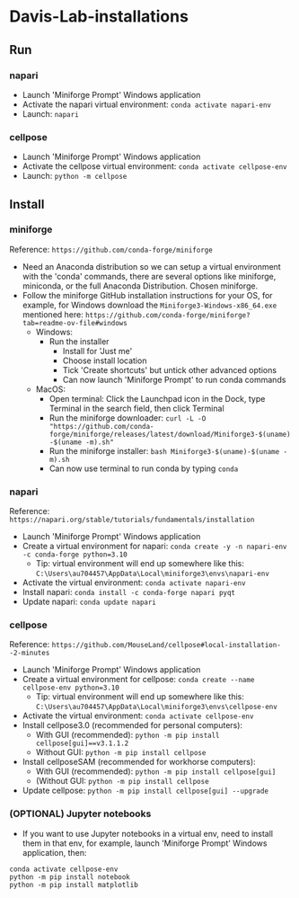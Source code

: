 # Davis-Lab-installations
## Run

### napari

- Launch 'Miniforge Prompt' Windows application
- Activate the napari virtual environment: `conda activate napari-env`
- Launch: `napari`

### cellpose

- Launch 'Miniforge Prompt' Windows application
- Activate the cellpose virtual environment: `conda activate cellpose-env`
- Launch: `python -m cellpose`

## Install

### miniforge

Reference: `https://github.com/conda-forge/miniforge`

- Need an Anaconda distribution so we can setup a virtual environment with the 'conda' commands, there are several options like miniforge, miniconda, or the full Anaconda Distribution. Chosen miniforge.
- Follow the miniforge GitHub installation instructions for your OS, for example, for Windows download the `Miniforge3-Windows-x86_64.exe` mentioned here: `https://github.com/conda-forge/miniforge?tab=readme-ov-file#windows`
    - Windows:
        - Run the installer
            - Install for 'Just me'
            - Choose install location
            - Tick 'Create shortcuts' but untick other advanced options
            - Can now launch 'Miniforge Prompt' to run conda commands
    - MacOS: 
        - Open terminal: Click the Launchpad icon in the Dock, type Terminal in the search field, then click Terminal
        - Run the miniforge downloader: `curl -L -O "https://github.com/conda-forge/miniforge/releases/latest/download/Miniforge3-$(uname)-$(uname -m).sh"`
        - Run the miniforge installer: `bash Miniforge3-$(uname)-$(uname -m).sh`
        - Can now use terminal to run conda by typing `conda`
        


### napari

Reference: `https://napari.org/stable/tutorials/fundamentals/installation`

- Launch 'Miniforge Prompt' Windows application
- Create a virtual environment for napari: `conda create -y -n napari-env -c conda-forge python=3.10`
    - Tip: virtual environment will end up somewhere like this: `C:\Users\au704457\AppData\Local\miniforge3\envs\napari-env`
- Activate the virtual environment: `conda activate napari-env`
- Install napari: `conda install -c conda-forge napari pyqt`
- Update napari: `conda update napari`

### cellpose

Reference: `https://github.com/MouseLand/cellpose#local-installation--2-minutes`

- Launch 'Miniforge Prompt' Windows application
- Create a virtual environment for cellpose: `conda create --name cellpose-env python=3.10`
    - Tip: virtual environment will end up somewhere like this: `C:\Users\au704457\AppData\Local\miniforge3\envs\cellpose-env`
- Activate the virtual environment: `conda activate cellpose-env`
- Install cellpose3.0 (recommended for personal computers):
    - With GUI (recommended): `python -m pip install cellpose[gui]==v3.1.1.2`
    - Without GUI: `python -m pip install cellpose`
- Install cellposeSAM (recommended for workhorse computers):
    - With GUI (recommended): `python -m pip install cellpose[gui]`
    - (Without GUI: `python -m pip install cellpose`
- Update cellpose: `python -m pip install cellpose[gui] --upgrade`

### (OPTIONAL) Jupyter notebooks

- If you want to use Jupyter notebooks in a virtual env, need to install them in that env, for example, launch 'Miniforge Prompt' Windows application, then:

```
conda activate cellpose-env
python -m pip install notebook
python -m pip install matplotlib
```

